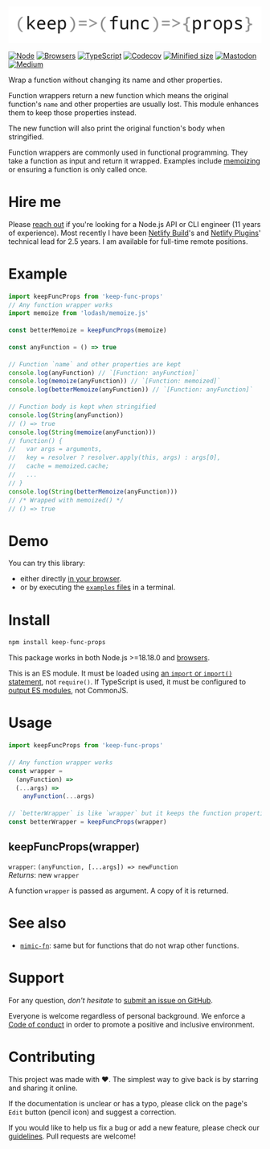 <picture>
  <source media="(prefers-color-scheme: dark)" srcset="https://raw.githubusercontent.com/ehmicky/design/main/keep-func-props/keep-func-props_dark.svg"/>
  <img alt="keep-func-props logo" src="https://raw.githubusercontent.com/ehmicky/design/main/keep-func-props/keep-func-props.svg" width="700"/>
</picture>

[![Node](https://img.shields.io/badge/-Node.js-808080?logo=node.js&colorA=404040&logoColor=66cc33)](https://www.npmjs.com/package/keep-func-props)
[![Browsers](https://img.shields.io/badge/-Browsers-808080?logo=firefox&colorA=404040)](https://unpkg.com/keep-func-props?module)
[![TypeScript](https://img.shields.io/badge/-Typed-808080?logo=typescript&colorA=404040&logoColor=0096ff)](/src/main.d.ts)
[![Codecov](https://img.shields.io/badge/-Tested%20100%25-808080?logo=codecov&colorA=404040)](https://codecov.io/gh/ehmicky/keep-func-props)
[![Minified size](https://img.shields.io/bundlephobia/minzip/keep-func-props?label&colorA=404040&colorB=808080&logo=webpack)](https://bundlephobia.com/package/keep-func-props)
[![Mastodon](https://img.shields.io/badge/-Mastodon-808080.svg?logo=mastodon&colorA=404040&logoColor=9590F9)](https://fosstodon.org/@ehmicky)
[![Medium](https://img.shields.io/badge/-Medium-808080.svg?logo=medium&colorA=404040)](https://medium.com/@ehmicky)

Wrap a function without changing its name and other properties.

Function wrappers return a new function which means the original function's
`name` and other properties are usually lost. This module enhances them to keep
those properties instead.

The new function will also print the original function's body when stringified.

Function wrappers are commonly used in functional programming. They take a
function as input and return it wrapped. Examples include
[memoizing](https://github.com/planttheidea/moize) or ensuring a function is
only called once.

# Hire me

Please
[reach out](https://www.linkedin.com/feed/update/urn:li:activity:7117265228068716545/)
if you're looking for a Node.js API or CLI engineer (11 years of experience).
Most recently I have been [Netlify Build](https://github.com/netlify/build)'s
and [Netlify Plugins](https://www.netlify.com/products/build/plugins/)'
technical lead for 2.5 years. I am available for full-time remote positions.

# Example

<!-- eslint-disable node/file-extension-in-import -->

```js
import keepFuncProps from 'keep-func-props'
// Any function wrapper works
import memoize from 'lodash/memoize.js'

const betterMemoize = keepFuncProps(memoize)

const anyFunction = () => true

// Function `name` and other properties are kept
console.log(anyFunction) // `[Function: anyFunction]`
console.log(memoize(anyFunction)) // `[Function: memoized]`
console.log(betterMemoize(anyFunction)) // `[Function: anyFunction]`

// Function body is kept when stringified
console.log(String(anyFunction))
// () => true
console.log(String(memoize(anyFunction)))
// function() {
//   var args = arguments,
//   key = resolver ? resolver.apply(this, args) : args[0],
//   cache = memoized.cache;
//   ...
// }
console.log(String(betterMemoize(anyFunction)))
// /* Wrapped with memoized() */
// () => true
```

# Demo

You can try this library:

- either directly [in your browser](https://repl.it/@ehmicky/keep-func-props).
- or by executing the [`examples` files](examples/README.md) in a terminal.

# Install

```bash
npm install keep-func-props
```

This package works in both Node.js >=18.18.0 and
[browsers](https://raw.githubusercontent.com/ehmicky/dev-tasks/main/src/browserslist).

This is an ES module. It must be loaded using
[an `import` or `import()` statement](https://gist.github.com/sindresorhus/a39789f98801d908bbc7ff3ecc99d99c),
not `require()`. If TypeScript is used, it must be configured to
[output ES modules](https://www.typescriptlang.org/docs/handbook/esm-node.html),
not CommonJS.

# Usage

```js
import keepFuncProps from 'keep-func-props'

// Any function wrapper works
const wrapper =
  (anyFunction) =>
  (...args) =>
    anyFunction(...args)

// `betterWrapper` is like `wrapper` but it keeps the function properties
const betterWrapper = keepFuncProps(wrapper)
```

## keepFuncProps(wrapper)

`wrapper`: `(anyFunction, [...args]) => newFunction`\
_Returns_: new `wrapper`

A function `wrapper` is passed as argument. A copy of it is returned.

# See also

- [`mimic-fn`](https://github.com/sindresorhus/mimic-fn): same but for functions
  that do not wrap other functions.

# Support

For any question, _don't hesitate_ to [submit an issue on GitHub](../../issues).

Everyone is welcome regardless of personal background. We enforce a
[Code of conduct](CODE_OF_CONDUCT.md) in order to promote a positive and
inclusive environment.

# Contributing

This project was made with ❤️. The simplest way to give back is by starring and
sharing it online.

If the documentation is unclear or has a typo, please click on the page's `Edit`
button (pencil icon) and suggest a correction.

If you would like to help us fix a bug or add a new feature, please check our
[guidelines](CONTRIBUTING.md). Pull requests are welcome!

<!-- Thanks go to our wonderful contributors: -->

<!-- ALL-CONTRIBUTORS-LIST:START -->
<!-- prettier-ignore -->
<!--
<table><tr><td align="center"><a href="https://fosstodon.org/@ehmicky"><img src="https://avatars2.githubusercontent.com/u/8136211?v=4" width="100px;" alt="ehmicky"/><br /><sub><b>ehmicky</b></sub></a><br /><a href="https://github.com/ehmicky/keep-func-props/commits?author=ehmicky" title="Code">💻</a> <a href="#design-ehmicky" title="Design">🎨</a> <a href="#ideas-ehmicky" title="Ideas, Planning, & Feedback">🤔</a> <a href="https://github.com/ehmicky/keep-func-props/commits?author=ehmicky" title="Documentation">📖</a></td></tr></table>
-->
<!-- ALL-CONTRIBUTORS-LIST:END -->
